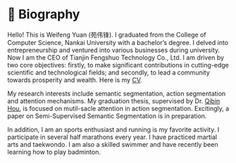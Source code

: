 # 🤵 Biography

Hello! This is Weifeng Yuan (苑伟锋). I graduated from the College of Computer Science, Nankai University with a bachelor’s degree. I delved into entrepreneurship and ventured into various businesses during university. Now I am the CEO of Tianjin Fengshuo Technology Co., Ltd. I am driven by two core objectives: firstly, to make significant contributions in cutting-edge scientific and technological fields; and secondly, to lead a community towards prosperity and wealth. Here is my [CV](http://ywflare.github.io/files/CV_WeifengYuan.pdf).

My research interests include semantic segmentation, action segmentation and attention mechanisms. My graduation thesis, supervised by Dr. [Qibin Hou](https://houqb.github.io/), is focused on mutil-sacle attention in action segmentation. Excitingly, a paper on Semi-Supervised Semantic Segmentation is in preparation.

In addition, I am an sports enthusiast and running is my favorite activity. I participate in several half marathons every year. I have practiced martial arts and taekwondo. I am also a skilled swimmer and have recently been learning how to play badminton.